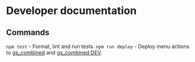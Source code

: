 # Developer documentation

## Commands

`npm test` - Format, lint and run tests.
`npm run deploy` - Deploy menu actions to [gs_combined](https://docs.google.com/spreadsheets/d/1tV3DZcbyhLYL2vKD9yCnSmFaqdw_LwTlcr5AFdKl3ds/edit?folder=1RmT1moi73Gk1QEzcgU1l1TrvmtxCoYmK#gid=853036938) and [gs_combined DEV](https://docs.google.com/spreadsheets/d/1iCcYNB0MEPPVsQWFAVvc6EcNw3EiVSu8tpouzvUIhZ8/edit#gid=0).
